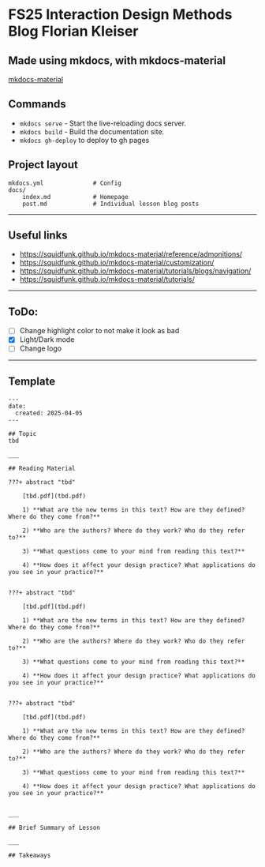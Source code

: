 # FS25 Interaction Design Methods Blog Florian Kleiser

## Made using mkdocs, with mkdocs-material
[mkdocs-material](https://github.com/squidfunk/mkdocs-material)

## Commands

* `mkdocs serve` - Start the live-reloading docs server.
* `mkdocs build` - Build the documentation site.
* `mkdocs gh-deploy` to deploy to gh pages

## Project layout

    mkdocs.yml              # Config
    docs/
        index.md            # Homepage
        post.md             # Individual lesson blog posts

___

## Useful links
- https://squidfunk.github.io/mkdocs-material/reference/admonitions/
- https://squidfunk.github.io/mkdocs-material/customization/
- https://squidfunk.github.io/mkdocs-material/tutorials/blogs/navigation/
- https://squidfunk.github.io/mkdocs-material/tutorials/

___

## ToDo:
- [ ] Change highlight color to not make it look as bad
- [x] Light/Dark mode
- [ ] Change logo

___

## Template

```
---
date:
  created: 2025-04-05
---

## Topic
tbd

___

## Reading Material

???+ abstract "tbd"

    [tbd.pdf](tbd.pdf)

    1) **What are the new terms in this text? How are they defined? Where do they come from?**

    2) **Who are the authors? Where do they work? Who do they refer to?**

    3) **What questions come to your mind from reading this text?**

    4) **How does it affect your design practice? What applications do you see in your practice?**


???+ abstract "tbd"

    [tbd.pdf](tbd.pdf)

    1) **What are the new terms in this text? How are they defined? Where do they come from?** 

    2) **Who are the authors? Where do they work? Who do they refer to?**

    3) **What questions come to your mind from reading this text?**

    4) **How does it affect your design practice? What applications do you see in your practice?**


???+ abstract "tbd"

    [tbd.pdf](tbd.pdf)

    1) **What are the new terms in this text? How are they defined? Where do they come from?**

    2) **Who are the authors? Where do they work? Who do they refer to?**

    3) **What questions come to your mind from reading this text?**

    4) **How does it affect your design practice? What applications do you see in your practice?**


___

## Brief Summary of Lesson

___

## Takeaways

```